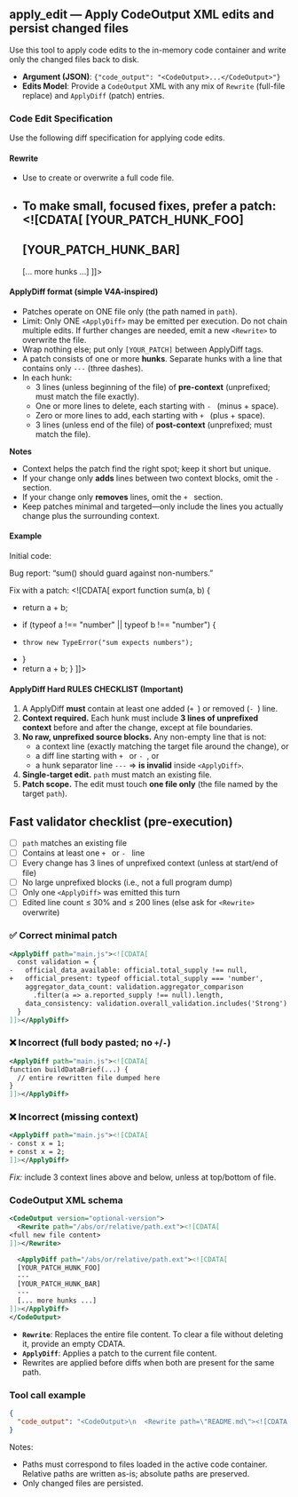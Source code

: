 ## apply_edit — Apply CodeOutput XML edits and persist changed files

Use this tool to apply code edits to the in-memory code container and write only the changed files back to disk.

- **Argument (JSON)**: `{"code_output": "<CodeOutput>...</CodeOutput>"}`
- **Edits Model**: Provide a `CodeOutput` XML with any mix of `Rewrite` (full-file replace) and `ApplyDiff` (patch) entries.

### Code Edit Specification

<code-edit-specification>

Use the following diff specification for applying code edits.

#### Rewrite

- Use <Rewrite path="path-of-the-file"><![CDATA[...]]></Rewrite> to create or overwrite a full code file.
- To make small, focused fixes, prefer a patch:
  <ApplyDiff path="path-of-the-file"><![CDATA[
  [YOUR_PATCH_HUNK_FOO]
  ---
  [YOUR_PATCH_HUNK_BAR]
  ---
  [... more hunks ...]
  ]]></ApplyDiff>

#### ApplyDiff format (simple V4A-inspired)

- Patches operate on ONE file only (the path named in `path`).
- Limit: Only ONE `<ApplyDiff>` may be emitted per execution. Do not chain multiple edits. If further changes are needed, emit a new `<Rewrite>` to overwrite the file.
- Wrap nothing else; put only `[YOUR_PATCH]` between ApplyDiff tags.
- A patch consists of one or more **hunks**. Separate hunks with a line that contains only `---` (three dashes).
- In each hunk:
  - 3 lines (unless beginning of the file) of **pre-context** (unprefixed; must match the file exactly).
  - One or more lines to delete, each starting with `- ` (minus + space).
  - Zero or more lines to add, each starting with `+ ` (plus + space).
  - 3 lines (unless end of the file) of **post-context** (unprefixed; must match the file).

**Notes**
- Context helps the patch find the right spot; keep it short but unique.
- If your change only **adds** lines between two context blocks, omit the `- ` section.
- If your change only **removes** lines, omit the `+ ` section.
- Keep patches minimal and targeted—only include the lines you actually change plus the surrounding context.

#### Example
Initial code:
<Rewrite path="main.js"><![CDATA[
export function sum(a, b) {
  return a + b;
}
]]></Rewrite>

Bug report: “sum() should guard against non-numbers.”

Fix with a patch:
<ApplyDiff path="main.js"><![CDATA[
export function sum(a, b) {
-   return a + b;
+   if (typeof a !== "number" || typeof b !== "number") {
+     throw new TypeError("sum expects numbers");
+   }
+   return a + b;
}
]]></ApplyDiff>

#### ApplyDiff Hard RULES CHECKLIST (**Important**)

1. A ApplyDiff **must** contain at least one added (`+ `) or removed (`- `) line.
2. **Context required.** Each hunk must include **3 lines of unprefixed context** before and after the change, except at file boundaries.
3. **No raw, unprefixed source blocks.** Any non-empty line that is not:
   * a context line (exactly matching the target file around the change), or
   * a diff line starting with `+ ` or `- `, or
   * a hunk separator line `---`
     ⇒ **is invalid** inside `<ApplyDiff>`.
4. **Single-target edit.** `path` must match an existing file.
5. **Patch scope.** The edit must touch **one file only** (the file named by the target `path`).

## Fast validator checklist (pre-execution)

* [ ] `path` matches an existing file
* [ ] Contains at least one `+ ` or `- ` line
* [ ] Every change has 3 lines of unprefixed context (unless at start/end of file)
* [ ] No large unprefixed blocks (i.e., not a full program dump)
* [ ] Only one `<ApplyDiff>` was emitted this turn
* [ ] Edited line count ≤ 30% and ≤ 200 lines (else ask for `<Rewrite>` overwrite)

### ✅ Correct minimal patch

```xml
<ApplyDiff path="main.js"><![CDATA[
  const validation = {
-   official_data_available: official.total_supply !== null,
+   official_present: typeof official.total_supply === 'number',
    aggregator_data_count: validation.aggregator_comparison
      .filter(a => a.reported_supply !== null).length,
    data_consistency: validation.overall_validation.includes('Strong')
  }
]]></ApplyDiff>
```

### ❌ Incorrect (full body pasted; no `+`/`-`)

```xml
<ApplyDiff path="main.js"><![CDATA[
function buildDataBrief(...) {
  // entire rewritten file dumped here
}
]]></ApplyDiff>
```

### ❌ Incorrect (missing context)

```xml
<ApplyDiff path="main.js"><![CDATA[
- const x = 1;
+ const x = 2;
]]></ApplyDiff>
```

*Fix:* include 3 context lines above and below, unless at top/bottom of file.

</code-edit-specification>

### CodeOutput XML schema

```xml
<CodeOutput version="optional-version">
  <Rewrite path="/abs/or/relative/path.ext"><![CDATA[
<full new file content>
]]></Rewrite>

  <ApplyDiff path="/abs/or/relative/path.ext"><![CDATA[
  [YOUR_PATCH_HUNK_FOO]
  ---
  [YOUR_PATCH_HUNK_BAR]
  ---
  [... more hunks ...]
]]></ApplyDiff>
</CodeOutput>
```

- **`Rewrite`**: Replaces the entire file content. To clear a file without deleting it, provide an empty CDATA.
- **`ApplyDiff`**: Applies a patch to the current file content.
- Rewrites are applied before diffs when both are present for the same path.

### Tool call example

```json
{
  "code_output": "<CodeOutput>\n  <Rewrite path=\"README.md\"><![CDATA[\n# Project\nUpdated\n]]></Rewrite>\n</CodeOutput>"
}
```

Notes:
- Paths must correspond to files loaded in the active code container. Relative paths are written as-is; absolute paths are preserved.
- Only changed files are persisted.
